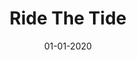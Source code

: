 ---
draft: true
layout: page
title: "Ride The Tide"
date: 01-01-2020
type: main
categories: ["Game", "VR"]
roles: ["Technical Director", "Developer", "Game Designer"]
external_url: ""
image: assets/credits/...
excerpt_separator: <!--more-->
---